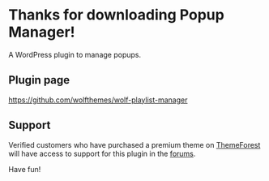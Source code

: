 # Thanks for downloading Popup Manager!

A WordPress plugin to manage popups.

## Plugin page
https://github.com/wolfthemes/wolf-playlist-manager

## Support
Verified customers who have purchased a premium theme on [ThemeForest](http://wlfthm.es/tf)
will have access to support for this plugin in the [forums](http://wlfthm.es/help).

Have fun!

